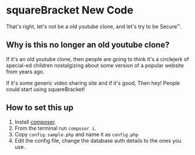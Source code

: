 # squareBracket New Code
That's right, let's not be a old youtube clone, and let's try to be Secure™.

## Why is this no longer an old youtube clone?
If it's an old youtube clone, then people are going to think it's a circlejerk of special-ed children nostalgizing about some version of a popular website from years ago.

If it's some generic video sharing site and if it's good, Then hey! People could start using squareBracket!

## How to set this up
1. Install [composer](https://getcomposer.org/).
2. From the terminal run `composer i`.
3. Copy `config.sample.php` and name it as `config.php`
4. Edit the config file, change the database auth details to the ones you use.